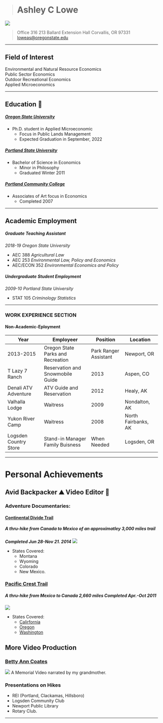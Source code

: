 ># Ashley C Lowe
![](https://github.com/loweas/loweas.github.io/blob/images/resumephoto.jpg?raw=true)
> Office 316
213 Ballard Extension Hall
Corvallis, OR 97331
loweas@oregonstate.edu

------------------
## Field of Interest
Environmental and Natural Resource Economics  
Public Sector Economics  
Outdoor Recreational Economics  
Applied Microeconomics  

------------------
## Education :book:

##### [Oregon State University][]
* Ph.D. student in Applied Microeconomic
  * Focus in Public Lands Management
  * Expected Graduation in September, 2022
##### [Portland State University][]
* Bachelor of Science in Economics
  * Minor in Philosophy
  * Graduated Winter 2011
##### [Portland Community College][]
* Associates of Art focus in Economics
  * Completed 2007
------------------
## Academic Employment
##### Graduate Teaching Assistant
*2018-19 Oregon State University*
* AEC 388 *Agricultural Law*
* AEC 253 *Environmental Law, Policy and Economics*
* AEC/ECON 352 *Environmental Economics and Policy*

##### Undergraduate Student Employment
*2009-10 Portland State University*
* STAT 105  *Criminology Statistics*


------------------
### WORK EXPERIENCE SECTION

#### Non-Academic-Eployment
Year | Employeer | Position | Location
-----|-----|--------|--------
2013-2015 | Oregon State Parks and Recreation | Park Ranger Assistant | Newport, OR
 T Lazy 7 Ranch|Reservation and Snowmobile Guide  | 2013 | Aspen, CO
 Denali ATV Adventure|ATV Guide and Reservation| 2012|  Healy, AK
 Valhalla Lodge| Waitress| 2009|Nondalton, AK
 Yukon River Camp| Waitress| 2008|North Fairbanks, AK
 Logsden Country Store| Stand-in Manager Family Buisness|When Needed| Logsden, OR
----------------
# Personal Achievements
## Avid Backpacker :mountain: Video Editor :movie_camera:
### Adventure Documentaries:
#### [Continental Divide Trail][]
##### A thru-hike from Canada to Mexico of an approximatley 3,000 miles trail
**_Completed Jun 28-Nov 21. 2014_**
![](https://github.com/loweas/loweas.github.io/blob/images/cdtmexico.jpg?raw=true)
* States Covered:
   *  Montana
   *   Wyoming
   *   Colorado
   *   New Mexico.


###  [Pacific Crest Trail][]
##### A thru-hike from Mexico to Canada 2,660 miles **_Completed Apr.-Oct 2011_**
 ![](https://github.com/loweas/loweas.github.io/blob/images/pctcanada.jpg?raw=true)
* States Covered:
  * [Calirfornia][]
  * [Oregon][]
  * [Washington][]

## More Video Production

### [Betty Ann Coates][]
![](https://github.com/loweas/loweas.github.io/blob/images/betty.jpg?raw=true) A Memorial Video narrated by my grandmother.
### Presentations on Hikes
* REI (Portland, Clackamas, Hillsboro)
* Logsden Community Club
* Newport Public Library
* Rotary Club.
--------







[Oregon State University]: https://appliedecon.oregonstate.edu
[Portland State University]: https://appliedecon.oregonstate.edu
[Portland Community College]: https://www.pcc.edu
[Continental Divide Trail]: https://www.youtube.com/watch?v=4XgV3uSzz80
[Pacific Crest Trail]: https://www.youtube.com/watch?v=AMRIv4hVJdU&t=79s
[Calirfornia]: https://www.youtube.com/watch?v=wICzGzU9prA&t=354s
[Oregon]: https://www.youtube.com/watch?v=tud3BTIA8tE&t=1s
[Washington]: https://www.youtube.com/watch?v=tud3BTIA8tE&t=1s
[Betty Ann Coates]: https://www.youtube.com/watch?v=8jDHu2i5XMk

